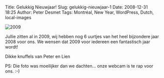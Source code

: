 Title: Gelukkig Nieuwjaar!
Slug: gelukkig-nieuwjaar-1
Date: 2008-12-31 18:25
Author: Peter Desmet
Tags: Montréal, New Year, WordPress, Dutch, local-images

![2009](http://www.anderhalv.be/wp-content/uploads/blog-2009.jpg "2009!")

Jullie zitten al in 2009, wij hebben nog 6 uurtjes van het heel bijzondere jaar 2008 voor ons. We wensen dat 2009 voor iedereen een fantastisch jaar wordt!

Dikke knuffels van Peter en Lien

PS: Die foto was moeilijker dan we dachten... onze webcam is te rap voor ons. :-)
